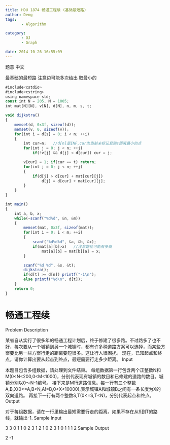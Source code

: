 ```yaml
---
title: HDU 1874 畅通工程续 (基础最短路)
author: Deng
tags: 
       - Algorithm

category: 
       - OJ
       - Graph

date: 2014-10-26 16:55:09
---
```

题意 中文

最基础的最短路 注意边可能多次给出 取最小的

```js 
#include<cstdio>
#include<cstring>
using namespace std;
const int N = 205, M = 1005;
int mat[N][N], v[N], d[N], n, m, s, t;

void dijkstra()
{
    memset(d, 0x3f, sizeof(d));
    memset(v, 0, sizeof(v));
    for(int i = d[s] = 0; i < n; ++i)
    {
        int cur=n;   //d[n]是INF,cur为当前未标记且到s距离最小的点
        for(int j = 0; j < n; ++j)
            if(!v[j] && d[j] < d[cur]) cur = j;

        v[cur] = 1; if(cur == t) return;
        for(int j = 0; j < n; ++j)
        {
            if(d[j] > d[cur] + mat[cur][j])
                d[j] = d[cur] + mat[cur][j];
        }
    }
}

int main()
{
    int a, b, x;
    while(~scanf("%d%d", &n, &m))
    {
        memset(mat, 0x3f, sizeof(mat));
        for(int i = 0; i < m; ++i)
        {
            scanf("%d%d%d", &a, &b, &x);
            if(mat[a][b]>x)   //注意路径可能有多条
                mat[a][b] = mat[b][a] = x;
        }

        scanf("%d %d", &s, &t);
        dijkstra();
        if(d[t] >= d[n]) printf("-1\n");
        else printf("%d\n", d[t]);
    }
    return 0;
}
```

# 畅通工程续

Problem Description

某省自从实行了很多年的畅通工程计划后，终于修建了很多路。不过路多了也不好，每次要从一个城镇到另一个城镇时，都有许多种道路方案可以选择，而某些方案要比另一些方案行走的距离要短很多。这让行人很困扰。
现在，已知起点和终点，请你计算出要从起点到终点，最短需要行走多少距离。
Input

本题目包含多组数据，请处理到文件结束。
每组数据第一行包含两个正整数N和M(0<N<200,0<M<1000)，分别代表现有城镇的数目和已修建的道路的数目。城镇分别以0～N-1编号。
接下来是M行道路信息。每一行有三个整数A,B,X(0<=A,B<N,A!=B,0<X<10000),表示城镇A和城镇B之间有一条长度为X的双向道路。
再接下一行有两个整数S,T(0<=S,T<N)，分别代表起点和终点。
Output

对于每组数据，请在一行里输出最短需要行走的距离。如果不存在从S到T的路线，就输出-1.
Sample Input

3 3 0 1 1 0 2 3 1 2 1 0 2 3 1 0 1 1 1 2
Sample Output

2 -1